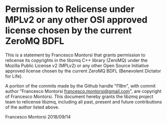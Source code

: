 # Permission to Relicense under MPLv2 or any other OSI approved license chosen by the current ZeroMQ BDFL

This is a statement by Francesco Montorsi that grants permission to relicense
its copyrights in the libzmq C++ library (ZeroMQ) under the Mozilla Public
License v2 (MPLv2) or any other Open Source Initiative approved license
chosen by the current ZeroMQ BDFL (Benevolent Dictator for Life).

A portion of the commits made by the Github handle "f18m", with
commit author "Francesco Montorsi <francesco.montorsi@gmail.com>", are copyright
of Francesco Montorsi.  This document hereby grants the libzmq project
team to relicense libzmq, including all past, present and future
contributions of the author listed above.

Francesco Montorsi
2018/09/14

